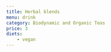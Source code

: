 ```yaml
---
title: Herbal blends
menu: drink
category: Biodynamic and Organic Teas
price: 3
diets:
    - vegan
---
```

